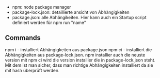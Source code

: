 
- npm: node package manager
- package-lock.json: detaillierte ansicht von Abhängigkeiten
- package.json: alle Abhängikeiten. Hier kann auch ein Startup script definiert werden für npm run "name"


## Commands
npm i - installiert Abhängigkeiten aus package.json
npm ci - installiert die Abhängigkeiten aus package-lock.json. npm installier auch die neuste version mit npm ci wird die version installier die in package-lock.json steht. Mit dem ist man sicher, dass man richtige Abhängigkeiten installiert da sie mit hash überprüft werden.